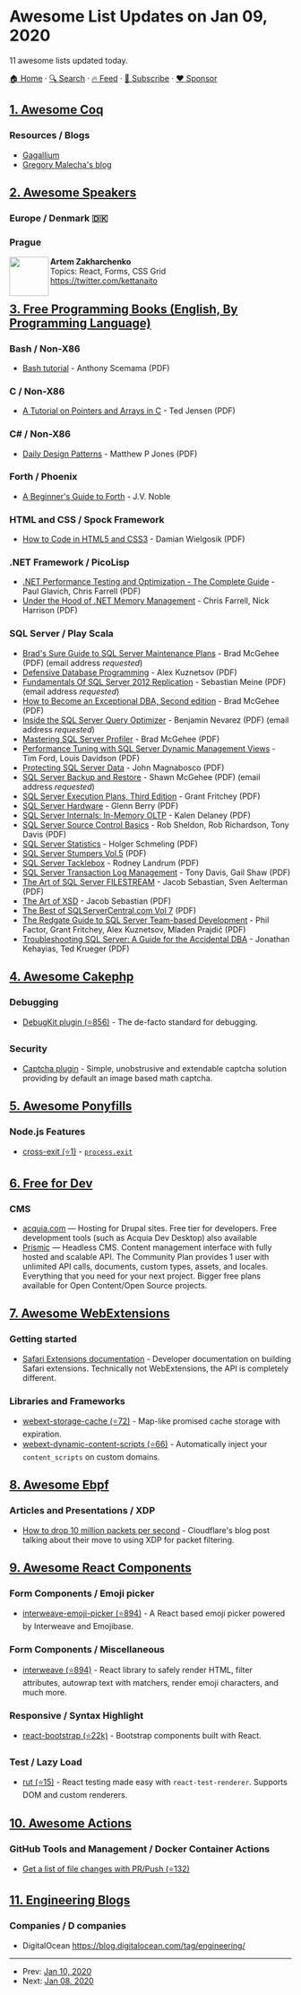 # Awesome List Updates on Jan 09, 2020

11 awesome lists updated today.

[🏠 Home](/README.md) · [🔍 Search](https://www.trackawesomelist.com/search/) · [🔥 Feed](https://www.trackawesomelist.com/rss.xml) · [📮 Subscribe](https://trackawesomelist.us17.list-manage.com/subscribe?u=d2f0117aa829c83a63ec63c2f&id=36a103854c) · [❤️  Sponsor](https://github.com/sponsors/theowenyoung)



## [1. Awesome Coq](/content/coq-community/awesome-coq/README.md)

### Resources / Blogs

*   [Gagallium](http://gallium.inria.fr/blog)
*   [Gregory Malecha's blog](https://gmalecha.github.io)

## [2. Awesome Speakers](/content/karlhorky/awesome-speakers/README.md)

### Europe / Denmark 🇩🇰

### Prague

<img src="https://res.cloudinary.com/dsscw65fc/image/twitter_name/kettanaito" height="70px" width="70px" align="left" alt="" />

**Artem Zakharchenko**\
Topics: React, Forms, CSS Grid\
<https://twitter.com/kettanaito>

## [3. Free Programming Books (English, By Programming Language)](/content/EbookFoundation/free-programming-books/README.md)

### Bash / Non-X86

*   [Bash tutorial](https://web.archive.org/web/20180328183806/http://gdrcorelec.ups-tlse.fr/files/bash.pdf) - Anthony Scemama (PDF)

### C / Non-X86

*   [A Tutorial on Pointers and Arrays in C](https://web.archive.org/web/20180827131006/http://home.earthlink.net/~momotuk/pointers.pdf) - Ted Jensen (PDF)

### C# / Non-X86

*   [Daily Design Patterns](https://web.archive.org/web/20170930132000/https://www.exceptionnotfound.net/downloads/dailydesignpattern.pdf) - Matthew P Jones (PDF)

### Forth / Phoenix

*   [A Beginner's Guide to Forth](https://web.archive.org/web/20180919061255/http://galileo.phys.virginia.edu/classes/551.jvn.fall01/primer.htm) - J.V. Noble

### HTML and CSS / Spock Framework

*   [How to Code in HTML5 and CSS3](https://web.archive.org/web/20180816174417/http://howtocodeinhtml.com/HowToCodeInHTML5AndCSS3.pdf) - Damian Wielgosik (PDF)

### .NET Framework / PicoLisp

*   [.NET Performance Testing and Optimization - The Complete Guide](https://www.red-gate.com/library/net-performance-testing-and-optimization-the-complete-guide) - Paul Glavich, Chris Farrell (PDF)
*   [Under the Hood of .NET Memory Management](https://assets.red-gate.com/community/books/under-the-hood-of-net-memory-management.pdf) - Chris Farrell, Nick Harrison (PDF)

### SQL Server / Play Scala

*   [Brad's Sure Guide to SQL Server Maintenance Plans](http://www.red-gate.com/community/books/sql-server-maintenance-plans) - Brad McGehee (PDF) (email address *requested*)
*   [Defensive Database Programming](https://www.red-gate.com/library/defensive-database-programming) - Alex Kuznetsov (PDF)
*   [Fundamentals Of SQL Server 2012 Replication](https://www.red-gate.com/library/fundamentals-of-sql-server-2012-replication) - Sebastian Meine (PDF) (email address *requested*)
*   [How to Become an Exceptional DBA, Second edition](http://www.red-gate.com/community/books/exceptional-dba-book) - Brad McGehee (PDF)
*   [Inside the SQL Server Query Optimizer](http://www.red-gate.com/products/sql-development/sql-prompt/entrypage/sql-query-optimizer-ebook3) - Benjamin Nevarez (PDF) (email address *requested*)
*   [Mastering SQL Server Profiler](http://www.red-gate.com/community/books/mastering-sql-server-profiler) - Brad McGehee (PDF)
*   [Performance Tuning with SQL Server Dynamic Management Views](http://www.red-gate.com/community/books/dynamic-management-views) - Tim Ford, Louis Davidson (PDF)
*   [Protecting SQL Server Data](http://www.red-gate.com/community/books/protecting-data) - John Magnabosco (PDF)
*   [SQL Server Backup and Restore](http://www.red-gate.com/community/books/sql-server-backup-and-restore) - Shawn McGehee (PDF) (email address *requested*)
*   [SQL Server Execution Plans, Third Edition](https://assets.red-gate.com/community/books/sql-server-execution-plans-3rd-edition.pdf) - Grant Fritchey (PDF)
*   [SQL Server Hardware](http://www.red-gate.com/community/books/sql-server-hardware) - Glenn Berry (PDF)
*   [SQL Server Internals: In-Memory OLTP](http://www.red-gate.com/library/sql-server-internals-in-memory-oltp) - Kalen Delaney (PDF)
*   [SQL Server Source Control Basics](https://www.red-gate.com/products/sql-development/sql-source-control/entrypage/sql-server-source-control-basics) - Rob Sheldon, Rob Richardson, Tony Davis (PDF)
*   [SQL Server Statistics](http://www.red-gate.com/community/books/sql-server-statistics) - Holger Schmeling (PDF)
*   [SQL Server Stumpers Vol.5](http://www.red-gate.com/community/books/sql-server-stumpers-v5) (PDF)
*   [SQL Server Tacklebox](http://www.red-gate.com/community/books/sql-server-tacklebox) - Rodney Landrum (PDF)
*   [SQL Server Transaction Log Management](http://www.red-gate.com/community/books/sql-server-transaction-log-management) - Tony Davis, Gail Shaw (PDF)
*   [The Art of SQL Server FILESTREAM](http://www.red-gate.com/community/books/art-of-filestream) - Jacob Sebastian, Sven Aelterman (PDF)
*   [The Art of XSD](https://www.red-gate.com/library/the-art-of-xsd) - Jacob Sebastian (PDF)
*   [The Best of SQLServerCentral.com Vol 7](https://www.red-gate.com/library/the-best-of-sqlservercentral-com-vol-7) (PDF)
*   [The Redgate Guide to SQL Server Team-based Development](https://www.red-gate.com/library/the-redgate-guide-to-sql-server-team-based-development) - Phil Factor, Grant Fritchey, Alex Kuznetsov, Mladen Prajdić (PDF)
*   [Troubleshooting SQL Server: A Guide for the Accidental DBA](http://www.red-gate.com/community/books/accidental-dba) - Jonathan Kehayias, Ted Krueger (PDF)

## [4. Awesome Cakephp](/content/FriendsOfCake/awesome-cakephp/README.md)

### Debugging

*   [DebugKit plugin (⭐856)](https://github.com/cakephp/debug_kit) - The de-facto standard for debugging.

### Security

*   [Captcha plugin](https://github.com/dereuromark/cakephp-captcha) - Simple, unobstrusive and extendable captcha solution providing by default an image based math captcha.

## [5. Awesome Ponyfills](/content/Richienb/awesome-ponyfills/README.md)

### Node.js Features

*   [cross-exit (⭐1)](https://github.com/Richienb/cross-exit) - [`process.exit`](https://nodejs.org/api/process.html#process_process_exit_code)

## [6. Free for Dev](/content/ripienaar/free-for-dev/README.md)

### CMS

*   [acquia.com](https://www.acquia.com/) — Hosting for Drupal sites. Free tier for developers. Free development tools (such as Acquia Dev Desktop) also available
*   [Prismic](https://www.prismic.io/) — Headless CMS. Content management interface with fully hosted and scalable API. The Community Plan provides 1 user with unlimited API calls, documents, custom types, assets, and locales. Everything that you need for your next project. Bigger free plans available for Open Content/Open Source projects.

## [7. Awesome WebExtensions](/content/fregante/Awesome-WebExtensions/README.md)

### Getting started

*   [Safari Extensions documentation](https://developer.apple.com/safari/extensions/) - Developer documentation on building Safari extensions. Technically not WebExtensions, the API is completely different.

### Libraries and Frameworks

*   [webext-storage-cache (⭐72)](https://github.com/fregante/webext-storage-cache) - Map-like promised cache storage with expiration.
*   [webext-dynamic-content-scripts (⭐66)](https://github.com/fregante/webext-dynamic-content-scripts) - Automatically inject your `content_scripts` on custom domains.

## [8. Awesome Ebpf](/content/zoidbergwill/awesome-ebpf/README.md)

### Articles and Presentations / XDP

*   [How to drop 10 million packets per second](https://blog.cloudflare.com/how-to-drop-10-million-packets/) - Cloudflare's blog post talking about their move to using XDP for packet filtering.

## [9. Awesome React Components](/content/brillout/awesome-react-components/README.md)

### Form Components / Emoji picker

*   [interweave-emoji-picker (⭐894)](https://github.com/milesj/interweave/tree/master/packages/emoji-picker) - A React based emoji picker powered by Interweave and Emojibase.

### Form Components / Miscellaneous

*   [interweave (⭐894)](https://github.com/milesj/interweave) - React library to safely render HTML, filter attributes, autowrap text with matchers, render emoji characters, and much more.

### Responsive / Syntax Highlight

*   [react-bootstrap (⭐22k)](https://github.com/react-bootstrap/react-bootstrap) - Bootstrap components built with React.

### Test / Lazy Load

*   [rut (⭐15)](https://github.com/milesj/rut) - React testing made easy with `react-test-renderer`. Supports DOM and custom renderers.

## [10. Awesome Actions](/content/sdras/awesome-actions/README.md)

### GitHub Tools and Management / Docker Container Actions

*   [Get a list of file changes with PR/Push (⭐132)](https://github.com/trilom/file-changes-action)

## [11. Engineering Blogs](/content/kilimchoi/engineering-blogs/README.md)

### Companies / D companies

*   DigitalOcean <https://blog.digitalocean.com/tag/engineering/>

---

- Prev: [Jan 10, 2020](/content/2020/01/10/README.md)
- Next: [Jan 08, 2020](/content/2020/01/08/README.md)